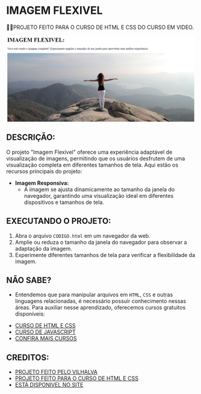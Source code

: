 # IMAGEM FLEXIVEL
👨‍🏫PROJETO FEITO PARA O CURSO DE HTML E CSS DO CURSO EM VIDEO.

<img src="FOTO.png" align="center" width="500"> <br>

## DESCRIÇÃO:
O projeto "Imagem Flexível" oferece uma experiência adaptável de visualização de imagens, permitindo que os usuários desfrutem de uma visualização completa em diferentes tamanhos de tela. Aqui estão os recursos principais do projeto:

- **Imagem Responsiva:**
  - A imagem se ajusta dinamicamente ao tamanho da janela do navegador, garantindo uma visualização ideal em diferentes dispositivos e tamanhos de tela.

## EXECUTANDO O PROJETO:
1. Abra o arquivo `CODIGO.html` em um navegador da web.
2. Amplie ou reduza o tamanho da janela do navegador para observar a adaptação da imagem.
3. Experimente diferentes tamanhos de tela para verificar a flexibilidade da imagem.

## NÃO SABE?
- Entendemos que para manipular arquivos em `HTML`, `CSS` e outras linguagens relacionadas, é necessário possuir conhecimento nessas áreas. Para auxiliar nesse aprendizado, oferecemos cursos gratuitos disponíveis:
* [CURSO DE HTML E CSS](https://github.com/VILHALVA/CURSO-DE-HTML-E-CSS)
* [CURSO DE JAVASCRIPT](https://github.com/VILHALVA/CURSO-DE-JAVASCRIPT)
* [CONFIRA MAIS CURSOS](https://github.com/VILHALVA?tab=repositories&q=+topic:CURSO)

## CREDITOS:
- [PROJETO FEITO PELO VILHALVA](https://github.com/VILHALVA)
- [PROJETO FEITO PARA O CURSO DE HTML E CSS](https://github.com/VILHALVA/CURSO-DE-HTML-E-CSS)
- [ESTÁ DISPONIVEL NO SITE](https://vilhalva.github.io/STYLER/STYLER.html)

